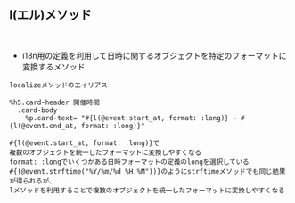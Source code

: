 ## l(エル)メソッド  
<br>

- i18n用の定義を利用して日時に関するオブジェクトを特定のフォーマットに変換するメソッド  
```
localizeメソッドのエイリアス

%h5.card-header 開催時間
  .card-body
    %p.card-text= "#{l(@event.start_at, format: :long)} - #{l(@event.end_at, format: :long)}"

#{l(@event.start_at, format: :long)}で
複数のオブジェクトを統一したフォーマットに変換しやすくなる
format: :longでいくつかある日時フォーマットの定義のlongを選択している
#{(@event.strftime("%Y/%m/%d %H:%M"))}のようにstrftimeメソッドでも同じ結果が得られるが、
lメソッドを利用することで複数のオブジェクトを統一したフォーマットに変換しやすくなる
```